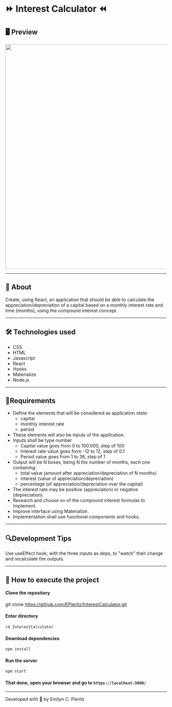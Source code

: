 # :fast_forward: Interest Calculator :rewind:

## 🖥 Preview
<p align = "center">
  <img src = "https://scontent.fbnu2-1.fna.fbcdn.net/v/t1.0-9/117772363_1703834683104209_1453860542252202747_n.jpg?_nc_cat=111&_nc_sid=0debeb&_nc_eui2=AeFbQqLmdOn1ovyJDskV1j2BF6F1W5BJ6pcXoXVbkEnql_6QkxajeY4UgN1ZGCEPtzRFLw7p7asJcMgBSD9T8Ua7&_nc_ohc=KHAIjzEPA7kAX_499cH&_nc_ht=scontent.fbnu2-1.fna&oh=5504793c9b3cde731c2be9db85965d8e&oe=5F5E9481" width = "700">
</p>

---

## 📖 About
<p>Create, using React, an application that should be able to calculate the appreciation/depreciation of a capital based on a monthly interest rate and time (months), using the compound interest concept.</p>

---

## 🛠 Technologies used
- CSS
- HTML
- Javascript
- React
- Hooks
- Materialize
- Node.js

---

## 📌Requirements
- Define the elements that will be considered as application state:
  - capital
  - monthly interest rate
  - period
- These elements will also be inputs of the application.
- Inputs shall be type number
  - Capital value goes from  0 to 100.000, step of 100
  - Interest rate value goes from -12 to 12, step of 0.1
  - Period value goes from 1 to 36, step of 1
- Output will be N boxes, being N the number of months, each one containing:
  - total value (amount after appreciation/depreciation of N months)
  - interest (value of appreciation/depreciation)
  - percentage (of appreciation/depreciation over the capital)
- The interest rate may be positive (appreciation) or negative (depreciation).
- Research and choose on of the compound interest formulas to implement.
- Improve interface using Materialize.
- Implementation shall use functional components and hooks.

---

## 🔍Development Tips
Use useEffect hook, with the three inputs as deps, to "watch" their change and recalculate the outputs.

---

## 🚀 How to execute the project
#### Clone the repository
git clone https://github.com/EPieritz/InterestCalculator.git

#### Enter directory
`cd InterestCalculator`

#### Download dependencies
`npm install`

#### Run the server
`npm start`

#### That done, open your browser and go to `https://localhost:3000/`

---
Developed with 💙 by Emilyn C. Pieritz
